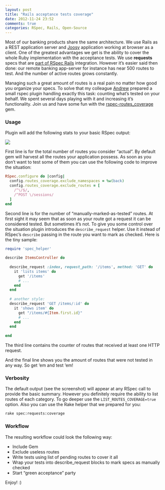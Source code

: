 ```yaml
---
layout: post
title: "Rails acceptance tests coverage"
date: 2012-11-24 23:52
comments: true
categories: RSpec, Rails, Open-Source
---
```


Most of our banking products share the same architecture. We use Rails as a REST application server and [Joosy](http://www.joosy.ws) application working at browser as a client. One of the greatest advantages we get is the ability to cover the whole Ruby implementation with the acceptance tests. We use **requests** specs that are [part of RSpec Rails](https://github.com/rspec/rspec-rails#request-specs) integration. However it’s easier said then done: our remote banking app-server for instance has near 500 routes to test. And the number of active routes grows constantly.

Managing such a great amount of routes is a real pain no matter how good you organize your specs. To solve that my colleague [Andrew](http://twitter.com/ImGearHead) prepared a small rspec plugin handling exactly this task: counting what’s tested on your behalf.  We spent several days playing with it and increasing it’s functionality. Join us and have some fun with the [rspec-routes_coverage](https://github.com/inossidabile/rspec-routes_coverage) gem.

### Usage

Plugin will add the following stats to your basic RSpec output:

![](http://f.cl.ly/items/3F0G0l1J250j0a392m1O/rspec.png)

<!-- more -->

First line is for the total number of routes you consider “actual”. By default gem will harvest all the routes your application possess. As soon as you don’t want to test some of them you can use the following code to improve the situation:

```ruby
RSpec.configure do |config|
  config.routes_coverage.exclude_namespaces = %w(back)
  config.routes_coverage.exclude_routes = [
    /^\/$/,
    /^POST \/sessions/
  ]
end
```

Second line is for the number of “manually-marked-as-tested” routes. At first sight it may seem that as soon as your route got a request it can be considered tested. But sometimes it’s not. To give you some control over the situation plugin introduces the `describe_request` helper. Use it instead of RSpec’s `describe` passing in the route you want to mark as checked. Here is the tiny sample:

```ruby
require 'spec_helper'
 
describe ItemsController do
 
  describe_request :index, request_path: '/items', method: 'GET' do
    it 'lists items' do
      get '/items'
      # ...
    end
  end
 
  # another style:
  describe_request 'GET /items/:id' do
    it 'shows item' do
      get "/items/#{Item.first.id}"
      # ...
    end
  end
 
end
```

The third line contains the counter of routes that received at least one HTTP request.

And the final line shows you the amount of routes that were not tested in any way. So get ‘em and test ‘em!

### Verbosity

The default output (see the screenshot) will appear at any RSpec call to provide the basic summary. However you definitely require the ability to list routes of each category. To go deeper use the `LIST_ROUTES_COVERAGE=true` option. Also you can use the Rake helper that we prepared for you:

```sh
rake spec:requests:coverage
```

### Workflow

The resulting workflow could look the following way:

* Include Gem
* Exclude useless routes
* Write tests using list of pending routes to cover it all
* Wrap your tests into describe_request blocks to mark specs as manually checked
* Start “green acceptance” party

Enjoy! :)
